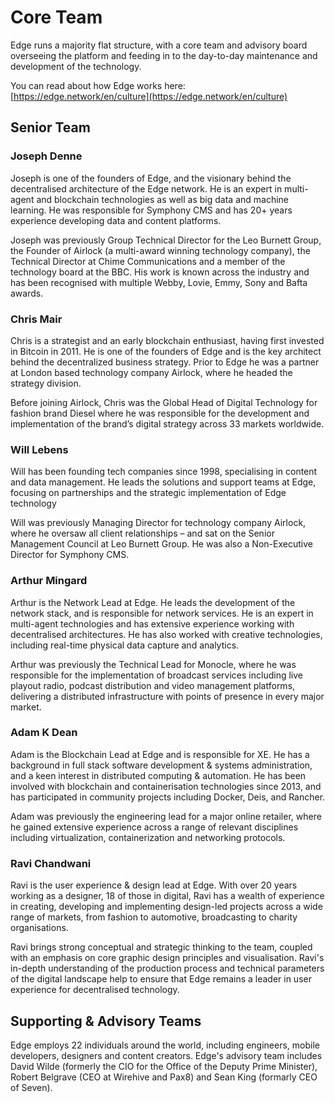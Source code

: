 # Core Team

Edge runs a majority flat structure, with a core team and advisory board overseeing the platform and feeding in to the day-to-day maintenance and development of the technology.

You can read about how Edge works here: [https://edge.network/en/culture](https://edge.network/en/culture)

## Senior Team

### Joseph Denne

Joseph is one of the founders of Edge, and the visionary behind the decentralised architecture of the Edge network. He is an expert in multi-agent and blockchain technologies as well as big data and machine learning. He was responsible for Symphony CMS and has 20+ years experience developing data and content platforms.

Joseph was previously Group Technical Director for the Leo Burnett Group, the Founder of Airlock \(a multi-award winning technology company\), the Technical Director at Chime Communications and a member of the technology board at the BBC. His work is known across the industry and has been recognised with multiple Webby, Lovie, Emmy, Sony and Bafta awards.

### Chris Mair

Chris is a strategist and an early blockchain enthusiast, having first invested in Bitcoin in 2011. He is one of the founders of Edge and is the key architect behind the decentralized business strategy. Prior to Edge he was a partner at London based technology company Airlock, where he headed the strategy division.

Before joining Airlock, Chris was the Global Head of Digital Technology for fashion brand Diesel where he was responsible for the development and implementation of the brand’s digital strategy across 33 markets worldwide.

### Will Lebens

Will has been founding tech companies since 1998, specialising in content and data management. He leads the solutions and support teams at Edge, focusing on partnerships and the strategic implementation of Edge technology

Will was previously Managing Director for technology company Airlock, where he oversaw all client relationships – and sat on the Senior Management Council at Leo Burnett Group. He was also a Non-Executive Director for Symphony CMS.

### Arthur Mingard

Arthur is the Network Lead at Edge. He leads the development of the network stack, and is responsible for network services. He is an expert in multi-agent technologies and has extensive experience working with decentralised architectures. He has also worked with creative technologies, including real-time physical data capture and analytics.

Arthur was previously the Technical Lead for Monocle, where he was responsible for the implementation of broadcast services including live playout radio, podcast distribution and video management platforms, delivering a distributed infrastructure with points of presence in every major market.

### Adam K Dean

Adam is the Blockchain Lead at Edge and is responsible for XE. He has a background in full stack software development & systems administration, and a keen interest in distributed computing & automation. He has been involved with blockchain and containerisation technologies since 2013, and has participated in community projects including Docker, Deis, and Rancher.

Adam was previously the engineering lead for a major online retailer, where he gained extensive experience across a range of relevant disciplines including virtualization, containerization and networking protocols.

### Ravi Chandwani

Ravi is the user experience & design lead at Edge. With over 20 years working as a designer, 18 of those in digital, Ravi has a wealth of experience in creating, developing and implementing design-led projects across a wide range of markets, from fashion to automotive, broadcasting to charity organisations.

Ravi brings strong conceptual and strategic thinking to the team, coupled with an emphasis on core graphic design principles and visualisation. Ravi's in-depth understanding of the production process and technical parameters of the digital landscape help to ensure that Edge remains a leader in user experience for decentralised technology.

## Supporting & Advisory Teams

Edge employs 22 individuals around the world, including engineers, mobile developers, designers and content creators. Edge's advisory team includes David Wilde \(formerly the CIO for the Office of the Deputy Prime Minister\), Robert Belgrave \(CEO at Wirehive and Pax8\) and Sean King \(formarly CEO of Seven\).

